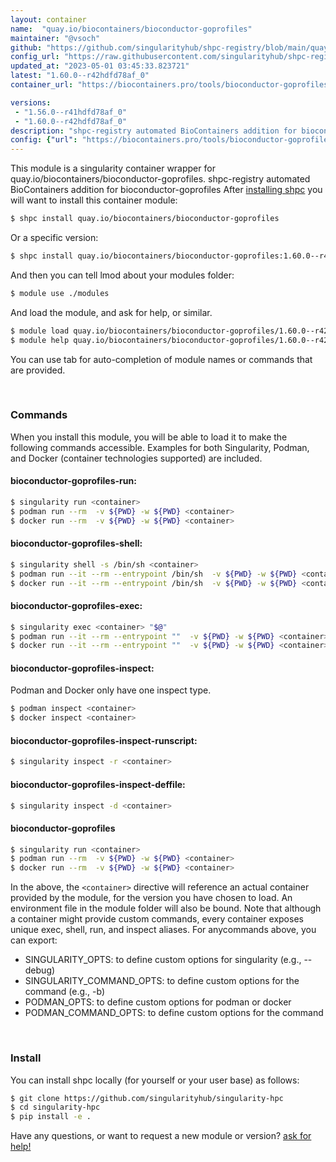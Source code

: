 ```yaml
---
layout: container
name:  "quay.io/biocontainers/bioconductor-goprofiles"
maintainer: "@vsoch"
github: "https://github.com/singularityhub/shpc-registry/blob/main/quay.io/biocontainers/bioconductor-goprofiles/container.yaml"
config_url: "https://raw.githubusercontent.com/singularityhub/shpc-registry/main/quay.io/biocontainers/bioconductor-goprofiles/container.yaml"
updated_at: "2023-05-01 03:45:33.823721"
latest: "1.60.0--r42hdfd78af_0"
container_url: "https://biocontainers.pro/tools/bioconductor-goprofiles"

versions:
 - "1.56.0--r41hdfd78af_0"
 - "1.60.0--r42hdfd78af_0"
description: "shpc-registry automated BioContainers addition for bioconductor-goprofiles"
config: {"url": "https://biocontainers.pro/tools/bioconductor-goprofiles", "maintainer": "@vsoch", "description": "shpc-registry automated BioContainers addition for bioconductor-goprofiles", "latest": {"1.60.0--r42hdfd78af_0": "sha256:202bd69642bc71fcf6a9d16dc19046e1295509425bfcb25f256a4549c81b01ca"}, "tags": {"1.56.0--r41hdfd78af_0": "sha256:8032f09a688e87df8872fd76a722b3a6b60f44d6a213163ffb8475cc937b12d4", "1.60.0--r42hdfd78af_0": "sha256:202bd69642bc71fcf6a9d16dc19046e1295509425bfcb25f256a4549c81b01ca"}, "docker": "quay.io/biocontainers/bioconductor-goprofiles"}
---
```


This module is a singularity container wrapper for quay.io/biocontainers/bioconductor-goprofiles.
shpc-registry automated BioContainers addition for bioconductor-goprofiles
After [installing shpc](#install) you will want to install this container module:


```bash
$ shpc install quay.io/biocontainers/bioconductor-goprofiles
```

Or a specific version:

```bash
$ shpc install quay.io/biocontainers/bioconductor-goprofiles:1.60.0--r42hdfd78af_0
```

And then you can tell lmod about your modules folder:

```bash
$ module use ./modules
```

And load the module, and ask for help, or similar.

```bash
$ module load quay.io/biocontainers/bioconductor-goprofiles/1.60.0--r42hdfd78af_0
$ module help quay.io/biocontainers/bioconductor-goprofiles/1.60.0--r42hdfd78af_0
```

You can use tab for auto-completion of module names or commands that are provided.

<br>

### Commands

When you install this module, you will be able to load it to make the following commands accessible.
Examples for both Singularity, Podman, and Docker (container technologies supported) are included.

#### bioconductor-goprofiles-run:

```bash
$ singularity run <container>
$ podman run --rm  -v ${PWD} -w ${PWD} <container>
$ docker run --rm  -v ${PWD} -w ${PWD} <container>
```

#### bioconductor-goprofiles-shell:

```bash
$ singularity shell -s /bin/sh <container>
$ podman run --it --rm --entrypoint /bin/sh  -v ${PWD} -w ${PWD} <container>
$ docker run --it --rm --entrypoint /bin/sh  -v ${PWD} -w ${PWD} <container>
```

#### bioconductor-goprofiles-exec:

```bash
$ singularity exec <container> "$@"
$ podman run --it --rm --entrypoint ""  -v ${PWD} -w ${PWD} <container> "$@"
$ docker run --it --rm --entrypoint ""  -v ${PWD} -w ${PWD} <container> "$@"
```

#### bioconductor-goprofiles-inspect:

Podman and Docker only have one inspect type.

```bash
$ podman inspect <container>
$ docker inspect <container>
```

#### bioconductor-goprofiles-inspect-runscript:

```bash
$ singularity inspect -r <container>
```

#### bioconductor-goprofiles-inspect-deffile:

```bash
$ singularity inspect -d <container>
```



#### bioconductor-goprofiles

```bash
$ singularity run <container>
$ podman run --rm  -v ${PWD} -w ${PWD} <container>
$ docker run --rm  -v ${PWD} -w ${PWD} <container>
```


In the above, the `<container>` directive will reference an actual container provided
by the module, for the version you have chosen to load. An environment file in the
module folder will also be bound. Note that although a container
might provide custom commands, every container exposes unique exec, shell, run, and
inspect aliases. For anycommands above, you can export:

 - SINGULARITY_OPTS: to define custom options for singularity (e.g., --debug)
 - SINGULARITY_COMMAND_OPTS: to define custom options for the command (e.g., -b)
 - PODMAN_OPTS: to define custom options for podman or docker
 - PODMAN_COMMAND_OPTS: to define custom options for the command

<br>

### Install

You can install shpc locally (for yourself or your user base) as follows:

```bash
$ git clone https://github.com/singularityhub/singularity-hpc
$ cd singularity-hpc
$ pip install -e .
```

Have any questions, or want to request a new module or version? [ask for help!](https://github.com/singularityhub/singularity-hpc/issues)